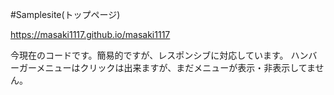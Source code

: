 #Samplesite(トップページ)

https://masaki1117.github.io/masaki1117

今現在のコードです。簡易的ですが、レスポンシブに対応しています。
ハンバーガーメニューはクリックは出来ますが、まだメニューが表示・非表示してません。

